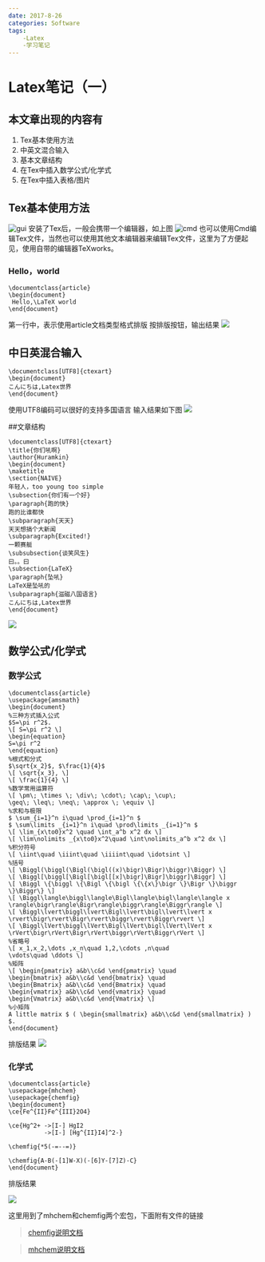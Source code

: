 ```yaml
---
date: 2017-8-26
categories: Software
tags:
    -Latex
    -学习笔记
---
```

# Latex笔记（一）
## 本文章出现的内容有
1. Tex基本使用方法
2. 中英文混合输入
3. 基本文章结构
4. 在Tex中插入数学公式/化学式
5. 在Tex中插入表格/图片

## Tex基本使用方法
![gui](http://oun0eb8i2.bkt.clouddn.com/X5BX%25%7D5D08%5DIO$%5DK379%5B8IX.png)
安装了Tex后，一般会携带一个编辑器，如上图
![cmd](http://ouh3el9ec.bkt.clouddn.com/17-8-26/36539747.jpg)
也可以使用Cmd编辑Tex文件，当然也可以使用其他文本编辑器来编辑Tex文件，这里为了方便起见，使用自带的编辑器TeXworks。
### Hello，world
```Tex
\documentclass{article}
\begin{document}
 Hello,\LaTeX world
\end{document}
```
第一行中，表示使用article文档类型格式排版
按排版按钮，输出结果
![](http://ouh3el9ec.bkt.clouddn.com/17-8-26/57394525.jpg)

## 中日英混合输入
```Tex
\documentclass[UTF8]{ctexart}
\begin{document}
こんにちは,Latex世界
\end{document}
```
使用UTF8编码可以很好的支持多国语言
输入结果如下图
![](http://ouh3el9ec.bkt.clouddn.com/17-8-26/61775740.jpg)

##文章结构

```Tex
\documentclass[UTF8]{ctexart}
\title{你们吼啊}
\author{Huramkin}
\begin{document}
\maketitle
\section{NAIVE}
年轻人，too young too simple
\subsection{你们有一个好}
\paragraph{跑的快}
跑的比谁都快
\subparagraph{天天}
天天想搞个大新闻
\subparagraph{Excited!}
一颗赛艇
\subsubsection{谈笑风生}
曰。。曰
\subsection{LaTeX}
\paragraph{坠吼}
LaTeX是坠吼的
\subparagraph{滋磁八国语言}
こんにちは,Latex世界
\end{document}
```
![](http://ouh3el9ec.bkt.clouddn.com/17-8-26/50164223.jpg)

##  数学公式/化学式

### 数学公式

```Tex
\documentclass{article}
\usepackage{amsmath}
\begin{document}
%三种方式插入公式
$S=\pi r^2$.
\[ S=\pi r^2 \]
\begin{equation}
S=\pi r^2
\end{equation}
%根式和分式
$\sqrt{x_2}$, $\frac{1}{4}$
\[ \sqrt{x_3}, \]
\[ \frac{1}{4} \]
%数学常用运算符
\[ \pm\; \times \; \div\; \cdot\; \cap\; \cup\;
\geq\; \leq\; \neq\; \approx \; \equiv \]
%求和与极限
$ \sum_{i=1}^n i\quad \prod_{i=1}^n $
$ \sum\limits _{i=1}^n i\quad \prod\limits _{i=1}^n $
\[ \lim_{x\to0}x^2 \quad \int_a^b x^2 dx \]
\[ \lim\nolimits _{x\to0}x^2\quad \int\nolimits_a^b x^2 dx \]
%积分符号
\[ \iint\quad \iiint\quad \iiiint\quad \idotsint \]
%括号
\[ \Biggl(\biggl(\Bigl(\bigl((x)\bigr)\Bigr)\biggr)\Biggr) \]
\[ \Biggl[\biggl[\Bigl[\bigl[[x]\bigr]\Bigr]\biggr]\Biggr] \]
\[ \Biggl \{\biggl \{\Bigl \{\bigl \{\{x\}\bigr \}\Bigr \}\biggr \}\Biggr\} \]
\[ \Biggl\langle\biggl\langle\Bigl\langle\bigl\langle\langle x
\rangle\bigr\rangle\Bigr\rangle\biggr\rangle\Biggr\rangle \]
\[ \Biggl\lvert\biggl\lvert\Bigl\lvert\bigl\lvert\lvert x
\rvert\bigr\rvert\Bigr\rvert\biggr\rvert\Biggr\rvert \]
\[ \Biggl\lVert\biggl\lVert\Bigl\lVert\bigl\lVert\lVert x
\rVert\bigr\rVert\Bigr\rVert\biggr\rVert\Biggr\rVert \]
%省略号
\[ x_1,x_2,\dots ,x_n\quad 1,2,\cdots ,n\quad
\vdots\quad \ddots \]
%矩阵
\[ \begin{pmatrix} a&b\\c&d \end{pmatrix} \quad
\begin{bmatrix} a&b\\c&d \end{bmatrix} \quad
\begin{Bmatrix} a&b\\c&d \end{Bmatrix} \quad
\begin{vmatrix} a&b\\c&d \end{vmatrix} \quad
\begin{Vmatrix} a&b\\c&d \end{Vmatrix} \]
%小矩阵
A little matrix $ ( \begin{smallmatrix} a&b\\c&d \end{smallmatrix} ) $.
\end{document}
```
排版结果
![](http://ouh3el9ec.bkt.clouddn.com/17-8-26/43899600.jpg)

### 化学式
```Tex
\documentclass{article}
\usepackage{mhchem}
\usepackage{chemfig}
\begin{document}
\ce{Fe^{II}Fe^{III}2O4}

\ce{Hg^2+ ->[I-] HgI2
          ->[I-] [Hg^{II}I4]^2-}

\chemfig{*5(-=--=)}

\chemfig{A-B(-[1]W-X)(-[6]Y-[7]Z)-C}
\end{document}
```
排版结果

![](http://ouh3el9ec.bkt.clouddn.com/17-8-26/67925193.jpg)

这里用到了mhchem和chemfig两个宏包，下面附有文件的链接

>[chemfig说明文档](http://mirrors.ctan.org/macros/generic/chemfig/chemfig-en.pdf)

>[mhchem说明文档](http://mirrors.ctan.org/macros/latex/contrib/mhchem/mhchem.pdf)
